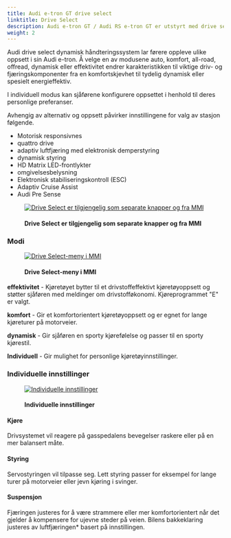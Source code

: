 ```yaml
---
title: Audi e-tron GT drive select 
linktitle: Drive Select
description: Audi e-tron GT / Audi RS e-tron GT er utstyrt med drive select som standardutstyr
weight: 2
---
```

<!-- markdownlint-disable MD033 -->
Audi drive select dynamisk håndteringssystem lar førere oppleve ulike oppsett i sin Audi e-tron.
Å velge en av modusene auto, komfort, all-road, offread, dynamisk eller effektivitet endrer karakteristikken til viktige driv- og fjæringskomponenter fra en komfortskjevhet til tydelig
dynamisk eller spesielt energieffektiv.

I individuell modus kan sjåførene konfigurere oppsettet i henhold til deres personlige preferanser.

Avhengig av alternativ og oppsett påvirker innstillingene for valg av stasjon følgende.

- Motorisk responsivnes
- quattro drive
- adaptiv luftfjæring med elektronisk demperstyring
- dynamisk styring
- HD Matrix LED-frontlykter
- omgivelsesbelysning
- Elektronisk stabiliseringskontroll (ESC)
- Adaptiv Cruise Assist
- Audi Pre Sense

<figure>
    <a href="https://media.electrichasgoneaudi.net/multimedia/models/e-tron-gt/technology/audidriveselect/driveselectbuttons.jpg">
        <img src="https://media.electrichasgoneaudi.net/multimedia/models/e-tron-gt/technology/audidriveselect/driveselectbuttonss.jpg"
        alt="Drive Select er tilgjengelig som separate knapper og fra MMI" title="Drive Select er tilgjengelig som separate knapper og fra MMI">
    </a>
    <figcaption><h4>Drive Select er tilgjengelig som separate knapper og fra MMI</h4></figcaption>
</figure>

### Modi

<figure>
    <a href="https://media.electrichasgoneaudi.net/multimedia/models/e-tron-gt/technology/audidriveselect/driveselectmenu.jpg">
        <img src="https://media.electrichasgoneaudi.net/multimedia/models/e-tron-gt/technology/audidriveselect/driveselectmenus.jpg"
        alt="Drive Select-meny i MMI" title="Drive Select-meny i MMI">
    </a>
    <figcaption><h4>Drive Select-meny i MMI</h4></figcaption>
</figure>

**effektivitet** - Kjøretøyet bytter til et drivstoffeffektivt kjøretøyoppsett og støtter sjåføren med meldinger om drivstofføkonomi. Kjøreprogrammet "E" er valgt.

**komfort** - Gir et komfortorientert kjøretøyoppsett og er egnet for lange kjøreturer på motorveier.

**dynamisk** - Gir sjåføren en sporty kjørefølelse og passer til en sporty kjørestil.

**Individuell** - Gir mulighet for personlige kjøretøyinnstillinger.

### Individuelle innstillinger

<figure>
    <a href="https://media.electrichasgoneaudi.net/multimedia/models/e-tron-gt/technology/audidriveselect/individualsettings.jpg">
        <img src="https://media.electrichasgoneaudi.net/multimedia/models/e-tron-gt/technology/audidriveselect/individualsettingss.jpg"
        alt="Individuelle innstillinger" title="Individuelle innstillinger">
    </a>
    <figcaption><h4>Individuelle innstillinger</h4></figcaption>
</figure>

#### Kjøre

Drivsystemet vil reagere på gasspedalens bevegelser raskere eller på en mer balansert måte.

#### Styring

Servostyringen vil tilpasse seg. Lett styring passer for eksempel for lange turer på motorveier eller jevn kjøring i svinger.

#### Suspensjon

Fjæringen justeres for å være strammere eller mer komfortorientert når det gjelder å kompensere for ujevne steder på veien.
Bilens bakkeklaring justeres av luftfjæringen* basert på innstillingen.
